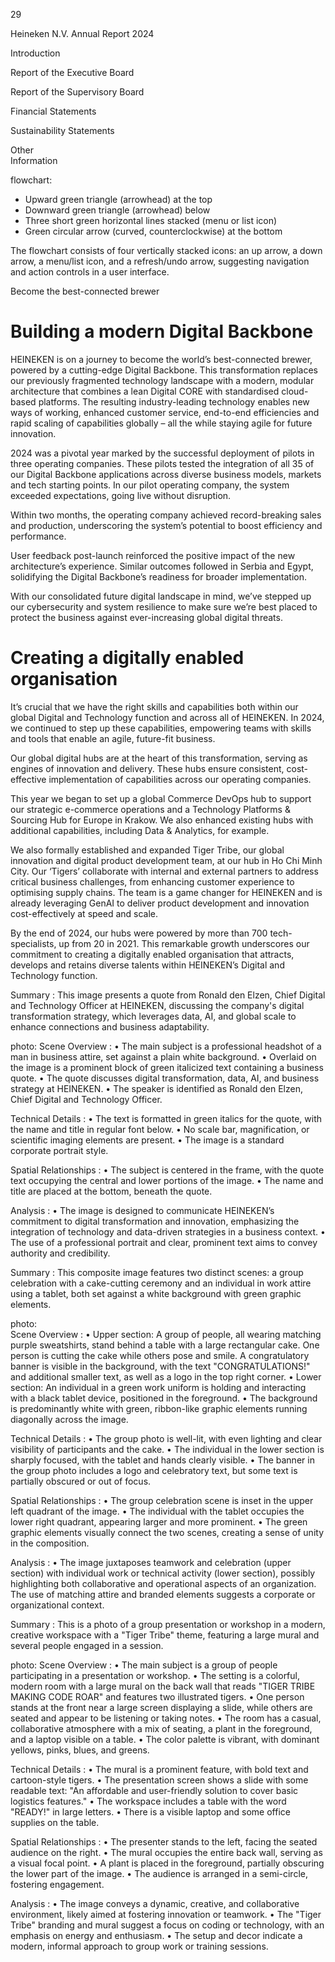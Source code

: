 29

Heineken N.V.
Annual Report 2024

Introduction

Report of the Executive Board

Report of the Supervisory Board

Financial Statements <!-- text, from page 0 (l=0.000,t=0.006,r=0.058,b=0.643), with ID 40954f55-3b1a-4c97-a899-e8bb647b21ef -->

Sustainability
Statements <!-- marginalia, from page 0 (l=0.000,t=0.627,r=0.055,b=0.690), with ID d5f5a269-ef23-4ef4-ad5f-a9f99ad95372 -->

Other  
Information <!-- marginalia, from page 0 (l=0.000,t=0.703,r=0.055,b=0.766), with ID fe5db1e8-8bd6-4d68-bdb2-800953eb5ebd -->

flowchart: 
- Upward green triangle (arrowhead) at the top
- Downward green triangle (arrowhead) below
- Three short green horizontal lines stacked (menu or list icon)
- Green circular arrow (curved, counterclockwise) at the bottom

The flowchart consists of four vertically stacked icons: an up arrow, a down arrow, a menu/list icon, and a refresh/undo arrow, suggesting navigation and action controls in a user interface. <!-- marginalia, from page 0 (l=0.000,t=0.782,r=0.054,b=0.963), with ID be0f2d07-e8b9-4a3e-8cad-8ca0c52b0542 -->

Become the best-connected brewer <!-- text, from page 0 (l=0.071,t=0.025,r=0.391,b=0.064), with ID 7b096d4a-2b6b-45af-a6e0-30b77f70e95b -->

# Building a modern Digital Backbone

HEINEKEN is on a journey to become the world’s best-connected brewer, powered by a cutting-edge Digital Backbone. This transformation replaces our previously fragmented technology landscape with a modern, modular architecture that combines a lean Digital CORE with standardised cloud-based platforms. The resulting industry-leading technology enables new ways of working, enhanced customer service, end-to-end efficiencies and rapid scaling of capabilities globally – all the while staying agile for future innovation. <!-- text, from page 0 (l=0.073,t=0.079,r=0.293,b=0.371), with ID 4a233ba3-ff78-4a34-9200-3c30f2d5d422 -->

2024 was a pivotal year marked by the successful deployment of pilots in three operating companies. These pilots tested the integration of all 35 of our Digital Backbone applications across diverse business models, markets and tech starting points. In our pilot operating company, the system exceeded expectations, going live without disruption. <!-- text, from page 0 (l=0.073,t=0.375,r=0.295,b=0.512), with ID b7937d30-0adb-4a47-a030-f9b79acad8ae -->

Within two months, the operating company achieved record-breaking sales and production, underscoring the system’s potential to boost efficiency and performance. <!-- text, from page 0 (l=0.072,t=0.515,r=0.277,b=0.596), with ID ae5a6f0f-b9a1-434d-ac69-a955ced82c29 -->

User feedback post-launch reinforced the positive impact of the new architecture’s experience. Similar outcomes followed in Serbia and Egypt, solidifying the Digital Backbone’s readiness for broader implementation. <!-- text, from page 0 (l=0.300,t=0.074,r=0.511,b=0.173), with ID 029f05c7-efa2-4292-b37b-49cf69b159ee -->

With our consolidated future digital landscape in mind, we’ve stepped up our cybersecurity and system resilience to make sure we’re best placed to protect the business against ever-increasing global digital threats. <!-- text, from page 0 (l=0.300,t=0.177,r=0.515,b=0.277), with ID f5ae76e3-a274-4aa2-b56a-38b2febe0900 -->

# Creating a digitally enabled organisation

It’s crucial that we have the right skills and capabilities both within our global Digital and Technology function and across all of HEINEKEN. In 2024, we continued to step up these capabilities, empowering teams with skills and tools that enable an agile, future-fit business. <!-- text, from page 0 (l=0.300,t=0.294,r=0.519,b=0.487), with ID 527267f2-869d-4217-aa6b-acaa9f01f139 -->

Our global digital hubs are at the heart of this transformation, serving as engines of innovation and delivery. These hubs ensure consistent, cost-effective implementation of capabilities across our operating companies. <!-- text, from page 0 (l=0.301,t=0.491,r=0.524,b=0.593), with ID 1f931af3-bd98-4448-a35b-95e16e8fb630 -->

This year we began to set up a global Commerce DevOps hub to support our strategic e-commerce operations and a Technology Platforms & Sourcing Hub for Europe in Krakow. We also enhanced existing hubs with additional capabilities, including Data & Analytics, for example. <!-- text, from page 0 (l=0.527,t=0.073,r=0.744,b=0.192), with ID 3fca328c-e83f-4e8b-a330-b9283b3383ff -->

We also formally established and expanded Tiger Tribe, our global innovation and digital product development team, at our hub in Ho Chi Minh City. Our ‘Tigers’ collaborate with internal and external partners to address critical business challenges, from enhancing customer experience to optimising supply chains. The team is a game changer for HEINEKEN and is already leveraging GenAI to deliver product development and innovation cost-effectively at speed and scale. <!-- text, from page 0 (l=0.528,t=0.196,r=0.749,b=0.386), with ID 25695f4b-873e-4505-82f3-763e4b3ba778 -->

By the end of 2024, our hubs were powered by more than 700 tech-specialists, up from 20 in 2021. This remarkable growth underscores our commitment to creating a digitally enabled organisation that attracts, develops and retains diverse talents within HEINEKEN’s Digital and Technology function. <!-- text, from page 0 (l=0.528,t=0.390,r=0.749,b=0.509), with ID e157a2af-d819-48ee-a8ca-e7b492364dac -->

Summary : This image presents a quote from Ronald den Elzen, Chief Digital and Technology Officer at HEINEKEN, discussing the company's digital transformation strategy, which leverages data, AI, and global scale to enhance connections and business adaptability.

photo:
Scene Overview :
  • The main subject is a professional headshot of a man in business attire, set against a plain white background.
  • Overlaid on the image is a prominent block of green italicized text containing a business quote.
  • The quote discusses digital transformation, data, AI, and business strategy at HEINEKEN.
  • The speaker is identified as Ronald den Elzen, Chief Digital and Technology Officer.

Technical Details :
  • The text is formatted in green italics for the quote, with the name and title in regular font below.
  • No scale bar, magnification, or scientific imaging elements are present.
  • The image is a standard corporate portrait style.

Spatial Relationships :
  • The subject is centered in the frame, with the quote text occupying the central and lower portions of the image.
  • The name and title are placed at the bottom, beneath the quote.

Analysis :
  • The image is designed to communicate HEINEKEN’s commitment to digital transformation and innovation, emphasizing the integration of technology and data-driven strategies in a business context.
  • The use of a professional portrait and clear, prominent text aims to convey authority and credibility. <!-- figure, from page 0 (l=0.760,t=0.163,r=0.975,b=0.607), with ID 03b8cb74-1972-4396-a76c-eb15a5ec7f2f -->

Summary : This composite image features two distinct scenes: a group celebration with a cake-cutting ceremony and an individual in work attire using a tablet, both set against a white background with green graphic elements.

photo:  
Scene Overview : 
  • Upper section: A group of people, all wearing matching purple sweatshirts, stand behind a table with a large rectangular cake. One person is cutting the cake while others pose and smile. A congratulatory banner is visible in the background, with the text "CONGRATULATIONS!" and additional smaller text, as well as a logo in the top right corner.
  • Lower section: An individual in a green work uniform is holding and interacting with a black tablet device, positioned in the foreground.
  • The background is predominantly white with green, ribbon-like graphic elements running diagonally across the image.

Technical Details : 
  • The group photo is well-lit, with even lighting and clear visibility of participants and the cake.
  • The individual in the lower section is sharply focused, with the tablet and hands clearly visible.
  • The banner in the group photo includes a logo and celebratory text, but some text is partially obscured or out of focus.

Spatial Relationships : 
  • The group celebration scene is inset in the upper left quadrant of the image.
  • The individual with the tablet occupies the lower right quadrant, appearing larger and more prominent.
  • The green graphic elements visually connect the two scenes, creating a sense of unity in the composition.

Analysis : 
  • The image juxtaposes teamwork and celebration (upper section) with individual work or technical activity (lower section), possibly highlighting both collaborative and operational aspects of an organization. The use of matching attire and branded elements suggests a corporate or organizational context. <!-- figure, from page 0 (l=0.059,t=0.604,r=0.469,b=1.001), with ID 01bb10f8-80f4-4d8a-b74d-3d80332a4ef8 -->

Summary : This is a photo of a group presentation or workshop in a modern, creative workspace with a "Tiger Tribe" theme, featuring a large mural and several people engaged in a session.

photo:
Scene Overview :
  • The main subject is a group of people participating in a presentation or workshop.
  • The setting is a colorful, modern room with a large mural on the back wall that reads "TIGER TRIBE MAKING CODE ROAR" and features two illustrated tigers.
  • One person stands at the front near a large screen displaying a slide, while others are seated and appear to be listening or taking notes.
  • The room has a casual, collaborative atmosphere with a mix of seating, a plant in the foreground, and a laptop visible on a table.
  • The color palette is vibrant, with dominant yellows, pinks, blues, and greens.

Technical Details :
  • The mural is a prominent feature, with bold text and cartoon-style tigers.
  • The presentation screen shows a slide with some readable text: "An affordable and user-friendly solution to cover basic logistics features."
  • The workspace includes a table with the word "READY!" in large letters.
  • There is a visible laptop and some office supplies on the table.

Spatial Relationships :
  • The presenter stands to the left, facing the seated audience on the right.
  • The mural occupies the entire back wall, serving as a visual focal point.
  • A plant is placed in the foreground, partially obscuring the lower part of the image.
  • The audience is arranged in a semi-circle, fostering engagement.

Analysis :
  • The image conveys a dynamic, creative, and collaborative environment, likely aimed at fostering innovation or teamwork.
  • The "Tiger Tribe" branding and mural suggest a focus on coding or technology, with an emphasis on energy and enthusiasm.
  • The setup and decor indicate a modern, informal approach to group work or training sessions. <!-- figure, from page 0 (l=0.483,t=0.652,r=0.833,b=1.000), with ID c3fb2520-13d2-433a-bc02-20a8c5cc98cd -->